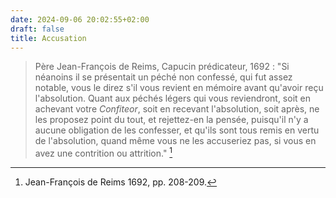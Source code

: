 ```yaml
---
date: 2024-09-06 20:02:55+02:00
draft: false
title: Accusation
---
```





> Père Jean-François de Reims, Capucin prédicateur, 1692 : "Si néanoins il se présentait un péché non confessé, qui fut assez notable, vous le direz s'il vous revient en mémoire avant qu'avoir reçu l'absolution. Quant aux péchés légers qui vous reviendront, soit en achevant votre *Confiteor*, soit en recevant l'absolution, soit après, ne les proposez point du tout, et rejettez-en la pensée, puisqu'il n'y a aucune obligation de les confesser, et qu'ils sont tous remis en vertu de l'absolution, quand même vous ne les accuseriez pas, si vous en avez une contrition ou attrition." [^1]

[^1]: Jean-François de Reims 1692, pp. 208-209.
